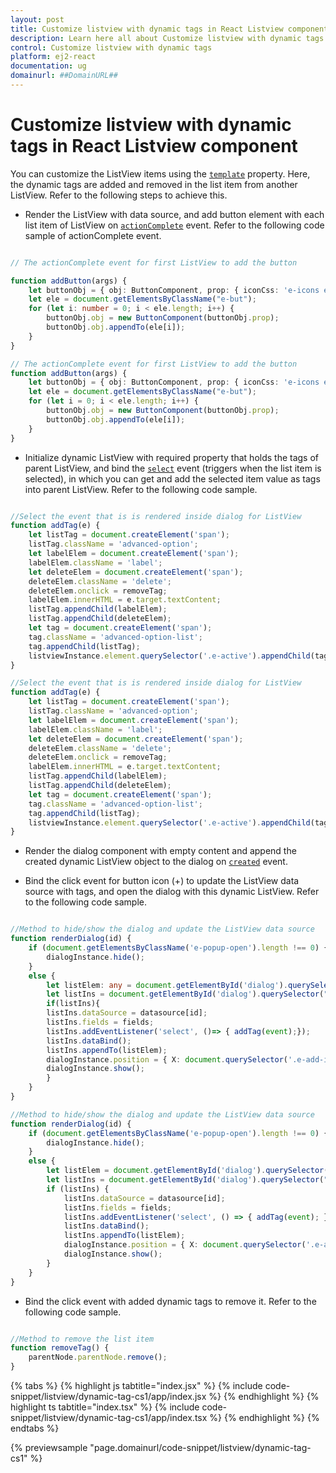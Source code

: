 ```yaml
---
layout: post
title: Customize listview with dynamic tags in React Listview component | Syncfusion
description: Learn here all about Customize listview with dynamic tags in Syncfusion React Listview component of Syncfusion Essential JS 2 and more.
control: Customize listview with dynamic tags 
platform: ej2-react
documentation: ug
domainurl: ##DomainURL##
---
```


# Customize listview with dynamic tags in React Listview component

You can customize the ListView items using the [`template`](https://ej2.syncfusion.com/react/documentation/api/list-view/#template) property. Here, the dynamic tags are added and removed in the list item from another ListView. Refer to the following steps to achieve this.

* Render the ListView with data source, and add button element with each list item of ListView on [`actionComplete`](https://ej2.syncfusion.com/react/documentation/api/list-view/#actioncomplete) event.
Refer to the following code sample of actionComplete event.



```ts

// The actionComplete event for first ListView to add the button

function addButton(args) {
    let buttonObj = { obj: ButtonComponent, prop: { iconCss: 'e-icons e-add-icon', cssClass: 'e-small e-round' } };
    let ele = document.getElementsByClassName("e-but");
    for (let i: number = 0; i < ele.length; i++) {
        buttonObj.obj = new ButtonComponent(buttonObj.prop);
        buttonObj.obj.appendTo(ele[i]);
    }
}

```

```ts
// The actionComplete event for first ListView to add the button
function addButton(args) {
    let buttonObj = { obj: ButtonComponent, prop: { iconCss: 'e-icons e-add-icon', cssClass: 'e-small e-round' } };
    let ele = document.getElementsByClassName("e-but");
    for (let i = 0; i < ele.length; i++) {
        buttonObj.obj = new ButtonComponent(buttonObj.prop);
        buttonObj.obj.appendTo(ele[i]);
    }
}
```

* Initialize dynamic ListView with required property that holds the tags of parent ListView, and bind the [`select`](https://ej2.syncfusion.com/react/documentation/api/list-view/#select) event (triggers when the list item is selected), in which you can get and add the selected item value as tags into parent ListView. Refer to the following code sample.



```ts

//Select the event that is is rendered inside dialog for ListView
function addTag(e) {
    let listTag = document.createElement('span');
    listTag.className = 'advanced-option';
    let labelElem = document.createElement('span');
    labelElem.className = 'label';
    let deleteElem = document.createElement('span');
    deleteElem.className = 'delete';
    deleteElem.onclick = removeTag;
    labelElem.innerHTML = e.target.textContent;
    listTag.appendChild(labelElem);
    listTag.appendChild(deleteElem);
    let tag = document.createElement('span');
    tag.className = 'advanced-option-list';
    tag.appendChild(listTag);
    listviewInstance.element.querySelector('.e-active').appendChild(tag);
}

```

```ts
//Select the event that is is rendered inside dialog for ListView
function addTag(e) {
    let listTag = document.createElement('span');
    listTag.className = 'advanced-option';
    let labelElem = document.createElement('span');
    labelElem.className = 'label';
    let deleteElem = document.createElement('span');
    deleteElem.className = 'delete';
    deleteElem.onclick = removeTag;
    labelElem.innerHTML = e.target.textContent;
    listTag.appendChild(labelElem);
    listTag.appendChild(deleteElem);
    let tag = document.createElement('span');
    tag.className = 'advanced-option-list';
    tag.appendChild(listTag);
    listviewInstance.element.querySelector('.e-active').appendChild(tag);
}
```

* Render the dialog component with empty content and append the created dynamic ListView object to the dialog on [`created`](https://ej2.syncfusion.com/react/documentation/api/dialog#created) event.

* Bind the click event for button icon (+) to update the ListView data source with tags, and open the dialog with this dynamic ListView. Refer to the following code sample.



```ts

//Method to hide/show the dialog and update the ListView data source
function renderDialog(id) {
    if (document.getElementsByClassName('e-popup-open').length !== 0) {
        dialogInstance.hide();
    }
    else {
        let listElem: any = document.getElementById('dialog').querySelector("#list");
        let listIns = document.getElementById('dialog').querySelector("#list") && document.getElementById('dialog').querySelector("#list").ej2_instances && document.getElementById('dialog').querySelector("#list").ej2_instances[0] ? document.getElementById('dialog').querySelector("#list").ej2_instances[0] : undefined;
        if(listIns){
        listIns.dataSource = datasource[id];
        listIns.fields = fields;
        listIns.addEventListener('select', ()=> { addTag(event);});
        listIns.dataBind();
        listIns.appendTo(listElem);
        dialogInstance.position = { X: document.querySelector('.e-add-icon').getBoundingClientRect().left + 50, Y: document.querySelector('.e-add-icon').getBoundingClientRect().top - 5 };
        dialogInstance.show();
        }
    }
}

```

```ts
//Method to hide/show the dialog and update the ListView data source
function renderDialog(id) {
    if (document.getElementsByClassName('e-popup-open').length !== 0) {
        dialogInstance.hide();
    }
    else {
        let listElem = document.getElementById('dialog').querySelector("#list");
        let listIns = document.getElementById('dialog').querySelector("#list") && document.getElementById('dialog').querySelector("#list").ej2_instances && document.getElementById('dialog').querySelector("#list").ej2_instances[0] ? document.getElementById('dialog').querySelector("#list").ej2_instances[0] : undefined;
        if (listIns) {
            listIns.dataSource = datasource[id];
            listIns.fields = fields;
            listIns.addEventListener('select', () => { addTag(event); });
            listIns.dataBind();
            listIns.appendTo(listElem);
            dialogInstance.position = { X: document.querySelector('.e-add-icon').getBoundingClientRect().left + 50, Y: document.querySelector('.e-add-icon').getBoundingClientRect().top - 5 };
            dialogInstance.show();
        }
    }
}
```

* Bind the click event with added dynamic tags to remove it. Refer to the following code sample.

```ts

//Method to remove the list item
function removeTag() {
    parentNode.parentNode.remove();
}

```

{% tabs %}
{% highlight js tabtitle="index.jsx" %}
{% include code-snippet/listview/dynamic-tag-cs1/app/index.jsx %}
{% endhighlight %}
{% highlight ts tabtitle="index.tsx" %}
{% include code-snippet/listview/dynamic-tag-cs1/app/index.tsx %}
{% endhighlight %}
{% endtabs %}

 {% previewsample "page.domainurl/code-snippet/listview/dynamic-tag-cs1" %}
